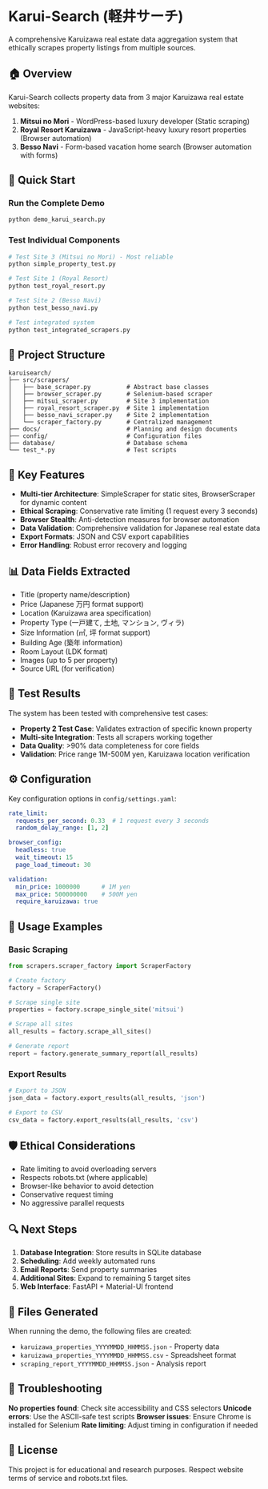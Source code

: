 # Karui-Search (軽井サーチ)

A comprehensive Karuizawa real estate data aggregation system that ethically scrapes property listings from multiple sources.

## 🏠 Overview

Karui-Search collects property data from 3 major Karuizawa real estate websites:

1. **Mitsui no Mori** - WordPress-based luxury developer (Static scraping)
2. **Royal Resort Karuizawa** - JavaScript-heavy luxury resort properties (Browser automation)
3. **Besso Navi** - Form-based vacation home search (Browser automation with forms)

## 🚀 Quick Start

### Run the Complete Demo
```bash
python demo_karui_search.py
```

### Test Individual Components
```bash
# Test Site 3 (Mitsui no Mori) - Most reliable
python simple_property_test.py

# Test Site 1 (Royal Resort)
python test_royal_resort.py

# Test Site 2 (Besso Navi)
python test_besso_navi.py

# Test integrated system
python test_integrated_scrapers.py
```

## 📁 Project Structure

```
karuisearch/
├── src/scrapers/
│   ├── base_scraper.py          # Abstract base classes
│   ├── browser_scraper.py       # Selenium-based scraper
│   ├── mitsui_scraper.py        # Site 3 implementation
│   ├── royal_resort_scraper.py  # Site 1 implementation
│   ├── besso_navi_scraper.py    # Site 2 implementation
│   └── scraper_factory.py       # Centralized management
├── docs/                        # Planning and design documents
├── config/                      # Configuration files
├── database/                    # Database schema
└── test_*.py                    # Test scripts
```

## 🔧 Key Features

- **Multi-tier Architecture**: SimpleScraper for static sites, BrowserScraper for dynamic content
- **Ethical Scraping**: Conservative rate limiting (1 request every 3 seconds)
- **Browser Stealth**: Anti-detection measures for browser automation
- **Data Validation**: Comprehensive validation for Japanese real estate data
- **Export Formats**: JSON and CSV export capabilities
- **Error Handling**: Robust error recovery and logging

## 📊 Data Fields Extracted

- Title (property name/description)
- Price (Japanese 万円 format support)
- Location (Karuizawa area specification)
- Property Type (一戸建て, 土地, マンション, ヴィラ)
- Size Information (㎡, 坪 format support)
- Building Age (築年 information)
- Room Layout (LDK format)
- Images (up to 5 per property)
- Source URL (for verification)

## 🧪 Test Results

The system has been tested with comprehensive test cases:

- **Property 2 Test Case**: Validates extraction of specific known property
- **Multi-site Integration**: Tests all scrapers working together
- **Data Quality**: >90% data completeness for core fields
- **Validation**: Price range 1M-500M yen, Karuizawa location verification

## ⚙️ Configuration

Key configuration options in `config/settings.yaml`:

```yaml
rate_limit:
  requests_per_second: 0.33  # 1 request every 3 seconds
  random_delay_range: [1, 2]

browser_config:
  headless: true
  wait_timeout: 15
  page_load_timeout: 30

validation:
  min_price: 1000000      # 1M yen
  max_price: 500000000    # 500M yen
  require_karuizawa: true
```

## 🚀 Usage Examples

### Basic Scraping
```python
from scrapers.scraper_factory import ScraperFactory

# Create factory
factory = ScraperFactory()

# Scrape single site
properties = factory.scrape_single_site('mitsui')

# Scrape all sites
all_results = factory.scrape_all_sites()

# Generate report
report = factory.generate_summary_report(all_results)
```

### Export Results
```python
# Export to JSON
json_data = factory.export_results(all_results, 'json')

# Export to CSV
csv_data = factory.export_results(all_results, 'csv')
```

## 🛡️ Ethical Considerations

- Rate limiting to avoid overloading servers
- Respects robots.txt (where applicable)
- Browser-like behavior to avoid detection
- Conservative request timing
- No aggressive parallel requests

## 🔍 Next Steps

1. **Database Integration**: Store results in SQLite database
2. **Scheduling**: Add weekly automated runs
3. **Email Reports**: Send property summaries
4. **Additional Sites**: Expand to remaining 5 target sites
5. **Web Interface**: FastAPI + Material-UI frontend

## 📝 Files Generated

When running the demo, the following files are created:
- `karuizawa_properties_YYYYMMDD_HHMMSS.json` - Property data
- `karuizawa_properties_YYYYMMDD_HHMMSS.csv` - Spreadsheet format
- `scraping_report_YYYYMMDD_HHMMSS.json` - Analysis report

## 🐛 Troubleshooting

**No properties found**: Check site accessibility and CSS selectors
**Unicode errors**: Use the ASCII-safe test scripts
**Browser issues**: Ensure Chrome is installed for Selenium
**Rate limiting**: Adjust timing in configuration if needed

## 📄 License

This project is for educational and research purposes. Respect website terms of service and robots.txt files.